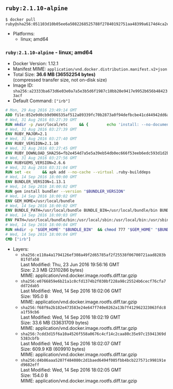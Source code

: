 ## `ruby:2.1.10-alpine`

```console
$ docker pull ruby@sha256:051103d10b05ee6a5082268525788f27840192751aa48399a6174d4ca2e58c9d
```

-	Platforms:
	-	linux; amd64

### `ruby:2.1.10-alpine` - linux; amd64

-	Docker Version: 1.12.1
-	Manifest MIME: `application/vnd.docker.distribution.manifest.v2+json`
-	Total Size: **36.6 MB (36552254 bytes)**  
	(compressed transfer size, not on-disk size)
-	Image ID: `sha256:a23333ba673d6e03e0a7a5e3b5d6f1987c10bb20e9417e9952b656b484233acf`
-	Default Command: `["irb"]`

```dockerfile
# Mon, 29 Aug 2016 23:49:14 GMT
ADD file:852e9d0cb9d906535af512a89339fc70b2873a0f94defbcbe41cd44942dd6ac8 in / 
# Wed, 31 Aug 2016 03:27:39 GMT
RUN mkdir -p /usr/local/etc 	&& { 		echo 'install: --no-document'; 		echo 'update: --no-document'; 	} >> /usr/local/etc/gemrc
# Wed, 31 Aug 2016 03:27:39 GMT
ENV RUBY_MAJOR=2.1
# Wed, 31 Aug 2016 03:27:40 GMT
ENV RUBY_VERSION=2.1.10
# Wed, 31 Aug 2016 03:27:45 GMT
ENV RUBY_DOWNLOAD_SHA256=fb2e454d7a5e5a39eb54db0ec666f53eeb6edc593d1d2b970ae4d150b831dd20
# Wed, 31 Aug 2016 03:27:56 GMT
ENV RUBYGEMS_VERSION=2.6.6
# Wed, 31 Aug 2016 03:31:04 GMT
RUN set -ex 	&& apk add --no-cache --virtual .ruby-builddeps 		autoconf 		bison 		bzip2 		bzip2-dev 		ca-certificates 		coreutils 		curl 		gcc 		gdbm-dev 		glib-dev 		libc-dev 		libffi-dev 		libxml2-dev 		libxslt-dev 		linux-headers 		make 		ncurses-dev 		openssl-dev 		procps 		readline-dev 		ruby 		yaml-dev 		zlib-dev 	&& curl -fSL -o ruby.tar.gz "http://cache.ruby-lang.org/pub/ruby/$RUBY_MAJOR/ruby-$RUBY_VERSION.tar.gz" 	&& echo "$RUBY_DOWNLOAD_SHA256 *ruby.tar.gz" | sha256sum -c - 	&& mkdir -p /usr/src 	&& tar -xzf ruby.tar.gz -C /usr/src 	&& mv "/usr/src/ruby-$RUBY_VERSION" /usr/src/ruby 	&& rm ruby.tar.gz 	&& cd /usr/src/ruby 	&& { echo '#define ENABLE_PATH_CHECK 0'; echo; cat file.c; } > file.c.new && mv file.c.new file.c 	&& autoconf 	&& ac_cv_func_isnan=yes ac_cv_func_isinf=yes 		./configure --disable-install-doc 	&& make -j"$(getconf _NPROCESSORS_ONLN)" 	&& make install 	&& runDeps="$( 		scanelf --needed --nobanner --recursive /usr/local 			| awk '{ gsub(/,/, "\nso:", $2); print "so:" $2 }' 			| sort -u 			| xargs -r apk info --installed 			| sort -u 	)" 	&& apk add --virtual .ruby-rundeps $runDeps 		bzip2 		ca-certificates 		curl 		libffi-dev 		openssl-dev 		yaml-dev 		procps 		zlib-dev 	&& apk del .ruby-builddeps 	&& gem update --system $RUBYGEMS_VERSION 	&& rm -r /usr/src/ruby
# Wed, 14 Sep 2016 18:00:00 GMT
ENV BUNDLER_VERSION=1.13.1
# Wed, 14 Sep 2016 18:00:02 GMT
RUN gem install bundler --version "$BUNDLER_VERSION"
# Wed, 14 Sep 2016 18:00:02 GMT
ENV GEM_HOME=/usr/local/bundle
# Wed, 14 Sep 2016 18:00:02 GMT
ENV BUNDLE_PATH=/usr/local/bundle BUNDLE_BIN=/usr/local/bundle/bin BUNDLE_SILENCE_ROOT_WARNING=1 BUNDLE_APP_CONFIG=/usr/local/bundle
# Wed, 14 Sep 2016 18:00:03 GMT
ENV PATH=/usr/local/bundle/bin:/usr/local/sbin:/usr/local/bin:/usr/sbin:/usr/bin:/sbin:/bin
# Wed, 14 Sep 2016 18:00:04 GMT
RUN mkdir -p "$GEM_HOME" "$BUNDLE_BIN" 	&& chmod 777 "$GEM_HOME" "$BUNDLE_BIN"
# Wed, 14 Sep 2016 18:00:04 GMT
CMD ["irb"]
```

-	Layers:
	-	`sha256:e110a4a1794126ef308a49f2d65785af2f25538f06700721aad8283b81fdfa58`  
		Last Modified: Thu, 23 Jun 2016 19:56:16 GMT  
		Size: 2.3 MB (2310286 bytes)  
		MIME: application/vnd.docker.image.rootfs.diff.tar.gzip
	-	`sha256:e0766859e6b21a1c0cfd1374b2f030bf228a98c25524b6cecf76cfa7dd72dab5`  
		Last Modified: Wed, 14 Sep 2016 18:02:06 GMT  
		Size: 195.0 B  
		MIME: application/vnd.docker.image.rootfs.diff.tar.gzip
	-	`sha256:f68f9a2b182e473583e24e647f740e0262a13b7f412962323063fdc8a1f59cb6`  
		Last Modified: Wed, 14 Sep 2016 18:02:19 GMT  
		Size: 33.6 MB (33631709 bytes)  
		MIME: application/vnd.docker.image.rootfs.diff.tar.gzip
	-	`sha256:7cdd3d15f6a10a4526f558a0676c4cf14c2caa80c35e97c15941369d5383cbfb`  
		Last Modified: Wed, 14 Sep 2016 18:02:07 GMT  
		Size: 609.9 KB (609910 bytes)  
		MIME: application/vnd.docker.image.rootfs.diff.tar.gzip
	-	`sha256:d4b86aaa5207f484080c2d1baed6494f085fbb4bcb227571c998191ed9682eff`  
		Last Modified: Wed, 14 Sep 2016 18:02:05 GMT  
		Size: 154.0 B  
		MIME: application/vnd.docker.image.rootfs.diff.tar.gzip
